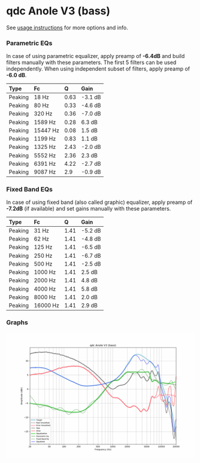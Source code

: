 # qdc Anole V3 (bass)
See [usage instructions](https://github.com/jaakkopasanen/AutoEq#usage) for more options and info.

### Parametric EQs
In case of using parametric equalizer, apply preamp of **-6.4dB** and build filters manually
with these parameters. The first 5 filters can be used independently.
When using independent subset of filters, apply preamp of **-6.0 dB**.

| Type    | Fc       |    Q | Gain    |
|:--------|:---------|:-----|:--------|
| Peaking | 18 Hz    | 0.63 | -3.1 dB |
| Peaking | 80 Hz    | 0.33 | -4.6 dB |
| Peaking | 320 Hz   | 0.36 | -7.0 dB |
| Peaking | 1589 Hz  | 0.28 | 6.3 dB  |
| Peaking | 15447 Hz | 0.08 | 1.5 dB  |
| Peaking | 1199 Hz  | 0.83 | 1.1 dB  |
| Peaking | 1325 Hz  | 2.43 | -2.0 dB |
| Peaking | 5552 Hz  | 2.36 | 2.3 dB  |
| Peaking | 6391 Hz  | 4.22 | -2.7 dB |
| Peaking | 9087 Hz  | 2.9  | -0.9 dB |

### Fixed Band EQs
In case of using fixed band (also called graphic) equalizer, apply preamp of **-7.2dB**
(if available) and set gains manually with these parameters.

| Type    | Fc       |    Q | Gain    |
|:--------|:---------|:-----|:--------|
| Peaking | 31 Hz    | 1.41 | -5.2 dB |
| Peaking | 62 Hz    | 1.41 | -4.8 dB |
| Peaking | 125 Hz   | 1.41 | -6.5 dB |
| Peaking | 250 Hz   | 1.41 | -6.7 dB |
| Peaking | 500 Hz   | 1.41 | -2.5 dB |
| Peaking | 1000 Hz  | 1.41 | 2.5 dB  |
| Peaking | 2000 Hz  | 1.41 | 4.8 dB  |
| Peaking | 4000 Hz  | 1.41 | 5.8 dB  |
| Peaking | 8000 Hz  | 1.41 | 2.0 dB  |
| Peaking | 16000 Hz | 1.41 | 2.9 dB  |

### Graphs
![](./qdc%20Anole%20V3%20(bass).png)